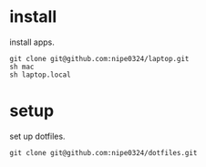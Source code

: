 # install

install apps.

```
git clone git@github.com:nipe0324/laptop.git
sh mac
sh laptop.local
```

# setup

set up dotfiles.

```
git clone git@github.com:nipe0324/dotfiles.git
```
